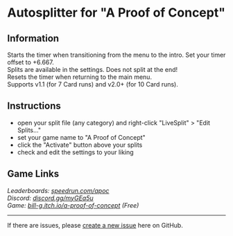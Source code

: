 # Autosplitter for "A Proof of Concept"
## Information
Starts the timer when transitioning from the menu to the intro. Set your timer offset to +6.667.  
Splits are available in the settings. Does not split at the end!  
Resets the timer when returning to the main menu.  
Supports v1.1 (for 7 Card runs) and v2.0+ (for 10 Card runs).

## Instructions
* open your split file (any category) and right-click "LiveSplit" > "Edit Splits..."
* set your game name to "A Proof of Concept"
* click the "Activate" button above your splits
* check and edit the settings to your liking

## Game Links
*Leaderboards: [speedrun.com/apoc](https://speedrun.com/apoc)*  
*Discord: [discord.gg/myGEa5u](https://discord.gg/myGEa5u)*  
*Game: [bill-g.itch.io/a-proof-of-concept](https://bill-g.itch.io/a-proof-of-concept) (Free)*

---
If there are issues, please [create a new issue](https://github.com/just-ero/AutoSplitTools/issues/new/choose) here on GitHub.